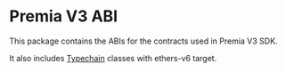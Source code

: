 # Premia V3 ABI

This package contains the ABIs for the contracts used in Premia V3 SDK.

It also includes [Typechain](https://github.com/dethcrypto/TypeChain) classes with ethers-v6 target.